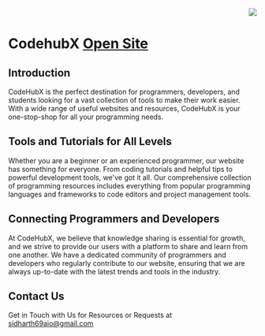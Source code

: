 <div align="right">
  <img src="https://img.shields.io/github/watchers/SIDDHU123M/CodehubX?style=for-the-badge&logo=github&label=Views&color=2a2a2a" />
</div>

# CodehubX [Open Site](https://siddhu123m.github.io/CodehubX/)

## Introduction
CodeHubX is the perfect destination for programmers, developers, and students looking for a vast collection of tools to make their work easier. With a wide range of useful websites and resources, CodeHubX is your one-stop-shop for all your programming needs.

## Tools and Tutorials for All Levels
Whether you are a beginner or an experienced programmer, our website has something for everyone. From coding tutorials and helpful tips to powerful development tools, we've got it all. Our comprehensive collection of programming resources includes everything from popular programming languages and frameworks to code editors and project management tools.

## Connecting Programmers and Developers
At CodeHubX, we believe that knowledge sharing is essential for growth, and we strive to provide our users with a platform to share and learn from one another. We have a dedicated community of programmers and developers who regularly contribute to our website, ensuring that we are always up-to-date with the latest trends and tools in the industry.

## Contact Us
Get in Touch with Us for Resources or Requests at <a href="mailto:sidharth69aio@gmail.com">sidharth69aio@gmail.com
